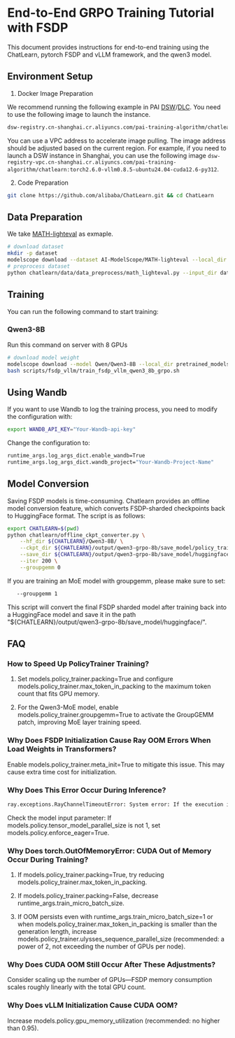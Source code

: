 # End-to-End GRPO Training Tutorial with FSDP

This document provides instructions for end-to-end training using the ChatLearn, pytorch FSDP and vLLM framework, and the qwen3 model.

## Environment Setup
1. Docker Image Preparation

We recommend running the following example in PAI [DSW](https://help.aliyun.com/zh/pai/user-guide/create-and-manage-dsw-instances/)/[DLC](https://help.aliyun.com/zh/pai/user-guide/create-a-training-task). You need to use the following image to launch the instance.
```bash
dsw-registry.cn-shanghai.cr.aliyuncs.com/pai-training-algorithm/chatlearn:torch2.6.0-vllm0.8.5-ubuntu24.04-cuda12.6-py312
```

You can use a VPC address to accelerate image pulling. The image address should be adjusted based on the current region. For example, if you need to launch a DSW instance in Shanghai, you can use the following image `dsw-registry-vpc.cn-shanghai.cr.aliyuncs.com/pai-training-algorithm/chatlearn:torch2.6.0-vllm0.8.5-ubuntu24.04-cuda12.6-py312`.

2. Code Preparation

```bash
git clone https://github.com/alibaba/ChatLearn.git && cd ChatLearn
```

## Data Preparation
We take [MATH-lighteval](https://www.modelscope.cn/datasets/AI-ModelScope/MATH-lighteval) as exmaple.
```bash
# download dataset
mkdir -p dataset
modelscope download --dataset AI-ModelScope/MATH-lighteval --local_dir dataset/MATH-lighteval
# preprocess dataset
python chatlearn/data/data_preprocess/math_lighteval.py --input_dir dataset/MATH-lighteval --local_dir dataset/MATH-lighteval
```

## Training
You can run the following command to start training:

### Qwen3-8B
Run this command on server with 8 GPUs
```bash
# download model weight
modelscope download --model Qwen/Qwen3-8B --local_dir pretrained_models/Qwen3-8B
bash scripts/fsdp_vllm/train_fsdp_vllm_qwen3_8b_grpo.sh
```

## Using Wandb
If you want to use Wandb to log the training process, you need to modify the configuration with: 
```bash
export WANDB_API_KEY="Your-Wandb-api-key"
```
Change the configuration to:
```bash
runtime_args.log_args_dict.enable_wandb=True
runtime_args.log_args_dict.wandb_project="Your-Wandb-Project-Name"
```

## Model Conversion
Saving FSDP models is time-consuming. Chatlearn provides an offline model conversion feature, which converts FSDP-sharded checkpoints back to HuggingFace format. The script is as follows:
```bash
export CHATLEARN=$(pwd)
python chatlearn/offline_ckpt_converter.py \
    --hf_dir ${CHATLEARN}/Qwen3-8B/ \
    --ckpt_dir ${CHATLEARN}/output/qwen3-grpo-8b/save_model/policy_trainer \
    --save_dir ${CHATLEARN}/output/qwen3-grpo-8b/save_model/huggingface/ \
    --iter 200 \
    --groupgemm 0
```
If you are training an MoE model with groupgemm, please make sure to set:
```bash
   --groupgemm 1
```
This script will convert the final FSDP sharded model after training back into a HuggingFace model and save it in the path "${CHATLEARN}/output/qwen3-grpo-8b/save_model/huggingface/".

## FAQ
### How to Speed Up PolicyTrainer Training?
1. Set models.policy_trainer.packing=True and configure models.policy_trainer.max_token_in_packing to the maximum token count that fits GPU memory.

2. For the Qwen3-MoE model, enable models.policy_trainer.groupgemm=True to activate the GroupGEMM patch, improving MoE layer training speed.

### Why Does FSDP Initialization Cause Ray OOM Errors When Load Weights in Transformers?
Enable models.policy_trainer.meta_init=True to mitigate this issue. This may cause extra time cost for initialization.

### Why Does This Error Occur During Inference?
```bash
ray.exceptions.RayChannelTimeoutError: System error: If the execution is expected to take a long time, increase RAY_CGRAPH_get_timeout which is currently 10 seconds. Otherwise, this may indicate that the execution is hanging.
```
Check the model input parameter: If models.policy.tensor_model_parallel_size is not 1, set models.policy.enforce_eager=True.

### Why Does torch.OutOfMemoryError: CUDA Out of Memory Occur During Training?
1. If models.policy_trainer.packing=True, try reducing models.policy_trainer.max_token_in_packing.

2. If models.policy_trainer.packing=False, decrease runtime_args.train_micro_batch_size.

3. If OOM persists even with runtime_args.train_micro_batch_size=1 or when models.policy_trainer.max_token_in_packing is smaller than the generation length, increase models.policy_trainer.ulysses_sequence_parallel_size (recommended: a power of 2, not exceeding the number of GPUs per node).


### Why Does CUDA OOM Still Occur After These Adjustments?
Consider scaling up the number of GPUs—FSDP memory consumption scales roughly linearly with the total GPU count.

### Why Does vLLM Initialization Cause CUDA OOM?
Increase models.policy.gpu_memory_utilization (recommended: no higher than 0.95).
